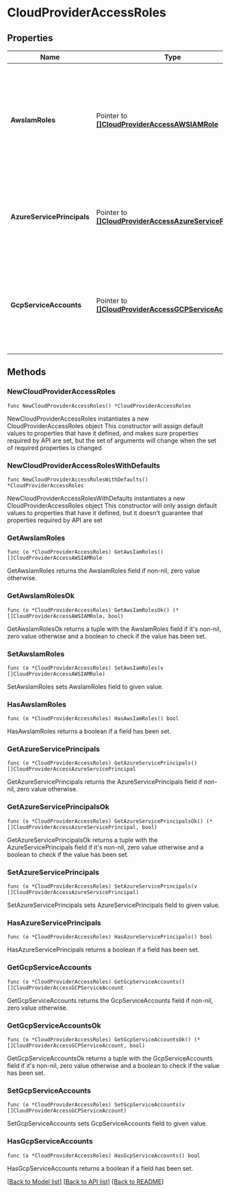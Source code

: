 # CloudProviderAccessRoles

## Properties

Name | Type | Description | Notes
------------ | ------------- | ------------- | -------------
**AwsIamRoles** | Pointer to [**[]CloudProviderAccessAWSIAMRole**](CloudProviderAccessAWSIAMRole.md) | List that contains the Amazon Web Services (AWS) IAM roles registered and authorized with MongoDB Cloud. | [optional] 
**AzureServicePrincipals** | Pointer to [**[]CloudProviderAccessAzureServicePrincipal**](CloudProviderAccessAzureServicePrincipal.md) | List that contains the Azure Service Principals registered with MongoDB Cloud. | [optional] 
**GcpServiceAccounts** | Pointer to [**[]CloudProviderAccessGCPServiceAccount**](CloudProviderAccessGCPServiceAccount.md) | List that contains the Google Service Accounts registered and authorized with MongoDB Cloud. | [optional] 

## Methods

### NewCloudProviderAccessRoles

`func NewCloudProviderAccessRoles() *CloudProviderAccessRoles`

NewCloudProviderAccessRoles instantiates a new CloudProviderAccessRoles object
This constructor will assign default values to properties that have it defined,
and makes sure properties required by API are set, but the set of arguments
will change when the set of required properties is changed

### NewCloudProviderAccessRolesWithDefaults

`func NewCloudProviderAccessRolesWithDefaults() *CloudProviderAccessRoles`

NewCloudProviderAccessRolesWithDefaults instantiates a new CloudProviderAccessRoles object
This constructor will only assign default values to properties that have it defined,
but it doesn't guarantee that properties required by API are set

### GetAwsIamRoles

`func (o *CloudProviderAccessRoles) GetAwsIamRoles() []CloudProviderAccessAWSIAMRole`

GetAwsIamRoles returns the AwsIamRoles field if non-nil, zero value otherwise.

### GetAwsIamRolesOk

`func (o *CloudProviderAccessRoles) GetAwsIamRolesOk() (*[]CloudProviderAccessAWSIAMRole, bool)`

GetAwsIamRolesOk returns a tuple with the AwsIamRoles field if it's non-nil, zero value otherwise
and a boolean to check if the value has been set.

### SetAwsIamRoles

`func (o *CloudProviderAccessRoles) SetAwsIamRoles(v []CloudProviderAccessAWSIAMRole)`

SetAwsIamRoles sets AwsIamRoles field to given value.

### HasAwsIamRoles

`func (o *CloudProviderAccessRoles) HasAwsIamRoles() bool`

HasAwsIamRoles returns a boolean if a field has been set.
### GetAzureServicePrincipals

`func (o *CloudProviderAccessRoles) GetAzureServicePrincipals() []CloudProviderAccessAzureServicePrincipal`

GetAzureServicePrincipals returns the AzureServicePrincipals field if non-nil, zero value otherwise.

### GetAzureServicePrincipalsOk

`func (o *CloudProviderAccessRoles) GetAzureServicePrincipalsOk() (*[]CloudProviderAccessAzureServicePrincipal, bool)`

GetAzureServicePrincipalsOk returns a tuple with the AzureServicePrincipals field if it's non-nil, zero value otherwise
and a boolean to check if the value has been set.

### SetAzureServicePrincipals

`func (o *CloudProviderAccessRoles) SetAzureServicePrincipals(v []CloudProviderAccessAzureServicePrincipal)`

SetAzureServicePrincipals sets AzureServicePrincipals field to given value.

### HasAzureServicePrincipals

`func (o *CloudProviderAccessRoles) HasAzureServicePrincipals() bool`

HasAzureServicePrincipals returns a boolean if a field has been set.
### GetGcpServiceAccounts

`func (o *CloudProviderAccessRoles) GetGcpServiceAccounts() []CloudProviderAccessGCPServiceAccount`

GetGcpServiceAccounts returns the GcpServiceAccounts field if non-nil, zero value otherwise.

### GetGcpServiceAccountsOk

`func (o *CloudProviderAccessRoles) GetGcpServiceAccountsOk() (*[]CloudProviderAccessGCPServiceAccount, bool)`

GetGcpServiceAccountsOk returns a tuple with the GcpServiceAccounts field if it's non-nil, zero value otherwise
and a boolean to check if the value has been set.

### SetGcpServiceAccounts

`func (o *CloudProviderAccessRoles) SetGcpServiceAccounts(v []CloudProviderAccessGCPServiceAccount)`

SetGcpServiceAccounts sets GcpServiceAccounts field to given value.

### HasGcpServiceAccounts

`func (o *CloudProviderAccessRoles) HasGcpServiceAccounts() bool`

HasGcpServiceAccounts returns a boolean if a field has been set.

[[Back to Model list]](../README.md#documentation-for-models) [[Back to API list]](../README.md#documentation-for-api-endpoints) [[Back to README]](../README.md)


